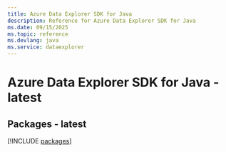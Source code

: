 ```yaml
---
title: Azure Data Explorer SDK for Java
description: Reference for Azure Data Explorer SDK for Java
ms.date: 09/15/2025
ms.topic: reference
ms.devlang: java
ms.service: dataexplorer
---
```

# Azure Data Explorer SDK for Java - latest
## Packages - latest
[!INCLUDE [packages](data-explorer-index.md)]